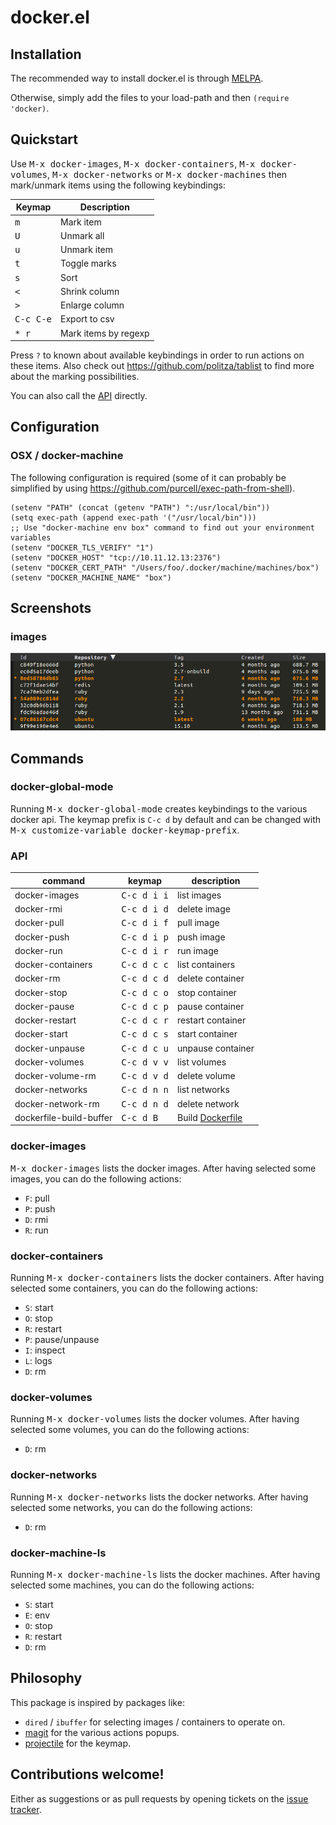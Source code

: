 # docker.el

## Installation

The recommended way to install docker.el is through [MELPA](https://github.com/milkypostman/melpa).

Otherwise, simply add the files to your load-path and then `(require 'docker)`.

## Quickstart

Use <kbd>M-x docker-images</kbd>, <kbd>M-x docker-containers</kbd>,
<kbd>M-x docker-volumes</kbd>, <kbd>M-x docker-networks</kbd> or
<kbd>M-x docker-machines</kbd> then mark/unmark items using the
following keybindings:

| Keymap             | Description          |
|--------------------|----------------------|
| <kbd>m</kbd>       | Mark item            |
| <kbd>U</kbd>       | Unmark all           |
| <kbd>u</kbd>       | Unmark item          |
| <kbd>t</kbd>       | Toggle marks         |
| <kbd>s</kbd>       | Sort                 |
| <kbd><</kbd>       | Shrink column        |
| <kbd>></kbd>       | Enlarge column       |
| <kbd>C-c C-e</kbd> | Export to csv        |
| <kbd>* r</kbd>     | Mark items by regexp |

Press `?` to known about available keybindings in order to run actions
on these items. Also check out https://github.com/politza/tablist to find more
about the marking possibilities.

You can also call the [API](#api) directly.

## Configuration

### OSX / docker-machine

The following configuration is required (some of it can probably be
simplified by using https://github.com/purcell/exec-path-from-shell).

``` elisp
(setenv "PATH" (concat (getenv "PATH") ":/usr/local/bin"))
(setq exec-path (append exec-path '("/usr/local/bin")))
;; Use "docker-machine env box" command to find out your environment variables
(setenv "DOCKER_TLS_VERIFY" "1")
(setenv "DOCKER_HOST" "tcp://10.11.12.13:2376")
(setenv "DOCKER_CERT_PATH" "/Users/foo/.docker/machine/machines/box")
(setenv "DOCKER_MACHINE_NAME" "box")
```

## Screenshots

### images

![docker.el screenshot](screenshots/images.png)

## Commands

### docker-global-mode

Running <kbd>M-x docker-global-mode</kbd> creates keybindings to the
various docker api. The keymap prefix is `C-c d` by default and can be
changed with <kbd>M-x customize-variable docker-keymap-prefix</kbd>.

### API

| command                      | keymap               | description                                                     |
|------------------------------|----------------------|-----------------------------------------------------------------|
| docker-images                | <kbd>C-c d i i</kbd> | list images                                                     |
| docker-rmi                   | <kbd>C-c d i d</kbd> | delete image                                                    |
| docker-pull                  | <kbd>C-c d i f</kbd> | pull image                                                      |
| docker-push                  | <kbd>C-c d i p</kbd> | push image                                                      |
| docker-run                   | <kbd>C-c d i r</kbd> | run image                                                       |
| docker-containers            | <kbd>C-c d c c</kbd> | list containers                                                 |
| docker-rm                    | <kbd>C-c d c d</kbd> | delete container                                                |
| docker-stop                  | <kbd>C-c d c o</kbd> | stop container                                                  |
| docker-pause                 | <kbd>C-c d c p</kbd> | pause container                                                 |
| docker-restart               | <kbd>C-c d c r</kbd> | restart container                                               |
| docker-start                 | <kbd>C-c d c s</kbd> | start container                                                 |
| docker-unpause               | <kbd>C-c d c u</kbd> | unpause container                                               |
| docker-volumes               | <kbd>C-c d v v</kbd> | list volumes                                                    |
| docker-volume-rm             | <kbd>C-c d v d</kbd> | delete volume                                                   |
| docker-networks              | <kbd>C-c d n n</kbd> | list networks                                                   |
| docker-network-rm            | <kbd>C-c d n d</kbd> | delete network                                                  |
| dockerfile-build-buffer      | <kbd>C-c d B</kbd>   | Build [Dockerfile](https://github.com/spotify/dockerfile-mode)  |

### docker-images

<kbd>M-x docker-images</kbd> lists the docker images.
After having selected some images, you can do the following actions:

- `F`: pull
- `P`: push
- `D`: rmi
- `R`: run

### docker-containers

Running <kbd>M-x docker-containers</kbd> lists the docker containers.
After having selected some containers, you can do the following actions:

* `S`: start
* `O`: stop
* `R`: restart
* `P`: pause/unpause
* `I`: inspect
* `L`: logs
* `D`: rm

### docker-volumes

Running <kbd>M-x docker-volumes</kbd> lists the docker volumes.
After having selected some volumes, you can do the following actions:

* `D`: rm

### docker-networks

Running <kbd>M-x docker-networks</kbd> lists the docker networks.
After having selected some networks, you can do the following actions:

* `D`: rm

### docker-machine-ls

Running <kbd>M-x docker-machine-ls</kbd> lists the docker machines.
After having selected some machines, you can do the following actions:

* `S`: start
* `E`: env
* `O`: stop
* `R`: restart
* `D`: rm

## Philosophy

This package is inspired by packages like:

- `dired` / `ibuffer` for selecting images / containers to operate on.
- [magit](https://github.com/magit/magit) for the various actions popups.
- [projectile](https://github.com/bbatsov/projectile) for the keymap.

## Contributions welcome!

Either as suggestions or as pull requests by opening tickets on the
[issue tracker](https://github.com/Silex/docker.el/issues).
